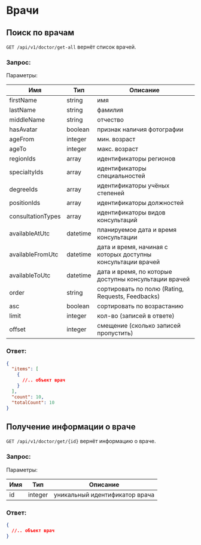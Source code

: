 # Врачи

## Поиск по врачам

`GET /api/v1/doctor/get-all` вернёт список врачей.

### Запрос:

Параметры: 

Имя | Тип | Описание
--- | --- | ---
firstName | string | имя
lastName | string | фамилия
middleName | string | отчество
hasAvatar | boolean | признак наличия фотографии
ageFrom | integer | мин. возраст
ageTo | integer | макс. возраст
regionIds | array | идентификаторы регионов
specialtyIds | array | идентификаторы специальностей
degreeIds | array | идентификаторы учёных степеней
positionIds | array | идентификаторы должностей
consultationTypes | array | идентификаторы видов консультаций
availableAtUtc | datetime | планируемое дата и время консультации
availableFromUtc | datetime | дата и время, начиная с которых доступны консультации врачей
availableToUtc | datetime | дата и время, по которые доступны консультации врачей
order | string | сортировать по полю (Rating, Requests, Feedbacks)
asc | boolean | сортировать по возрастанию
limit | integer | кол-во (записей в ответе)
offset | integer | смещение (сколько записей пропустить)

### Ответ:

```json
{
  "items": [
    {
      //.. объект врач
    }
  ],
  "count": 10,
  "totalCount": 10
}
```

## Получение информации о враче

`GET /api/v1/doctor/get/{id}` вернёт информацию о враче.

### Запрос:

Параметры: 

Имя | Тип | Описание
--- | --- | ---
id | integer | уникальный идентификатор врача

### Ответ:

```json
{
  //.. объект врач
}
```
